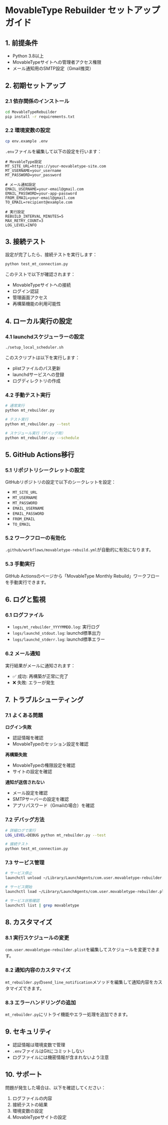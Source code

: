 # MovableType Rebuilder セットアップガイド

## 1. 前提条件

- Python 3.8以上
- MovableTypeサイトへの管理者アクセス権限
- メール通知用のSMTP設定（Gmail推奨）

## 2. 初期セットアップ

### 2.1 依存関係のインストール

```bash
cd MovableTypeRebuilder
pip install -r requirements.txt
```

### 2.2 環境変数の設定

```bash
cp env.example .env
```

`.env`ファイルを編集して以下の設定を行います：

```env
# MovableType設定
MT_SITE_URL=https://your-movabletype-site.com
MT_USERNAME=your_username
MT_PASSWORD=your_password

# メール通知設定
EMAIL_USERNAME=your-email@gmail.com
EMAIL_PASSWORD=your-app-password
FROM_EMAIL=your-email@gmail.com
TO_EMAIL=recipient@example.com

# 実行設定
REBUILD_INTERVAL_MINUTES=5
MAX_RETRY_COUNT=3
LOG_LEVEL=INFO
```

## 3. 接続テスト

設定が完了したら、接続テストを実行します：

```bash
python test_mt_connection.py
```

このテストで以下が確認されます：
- MovableTypeサイトへの接続
- ログイン認証
- 管理画面アクセス
- 再構築機能の利用可能性

## 4. ローカル実行の設定

### 4.1 launchdスケジューラーの設定

```bash
./setup_local_scheduler.sh
```

このスクリプトは以下を実行します：
- plistファイルのパス更新
- launchdサービスへの登録
- ログディレクトリの作成

### 4.2 手動テスト実行

```bash
# 通常実行
python mt_rebuilder.py

# テスト実行
python mt_rebuilder.py --test

# スケジュール実行（デバッグ用）
python mt_rebuilder.py --schedule
```

## 5. GitHub Actions移行

### 5.1 リポジトリシークレットの設定

GitHubリポジトリの設定で以下のシークレットを設定：

- `MT_SITE_URL`
- `MT_USERNAME`
- `MT_PASSWORD`
- `EMAIL_USERNAME`
- `EMAIL_PASSWORD`
- `FROM_EMAIL`
- `TO_EMAIL`

### 5.2 ワークフローの有効化

`.github/workflows/movabletype-rebuild.yml`が自動的に有効になります。

### 5.3 手動実行

GitHub Actionsのページから「MovableType Monthly Rebuild」ワークフローを手動実行できます。

## 6. ログと監視

### 6.1 ログファイル

- `logs/mt_rebuilder_YYYYMMDD.log`: 実行ログ
- `logs/launchd_stdout.log`: launchd標準出力
- `logs/launchd_stderr.log`: launchd標準エラー

### 6.2 メール通知

実行結果がメールに通知されます：
- ✅ 成功: 再構築が正常に完了
- ❌ 失敗: エラーが発生

## 7. トラブルシューティング

### 7.1 よくある問題

**ログイン失敗**
- 認証情報を確認
- MovableTypeのセッション設定を確認

**再構築失敗**
- MovableTypeの権限設定を確認
- サイトの設定を確認

**通知が送信されない**
- メール設定を確認
- SMTPサーバーの設定を確認
- アプリパスワード（Gmailの場合）を確認

### 7.2 デバッグ方法

```bash
# 詳細ログで実行
LOG_LEVEL=DEBUG python mt_rebuilder.py --test

# 接続テスト
python test_mt_connection.py
```

### 7.3 サービス管理

```bash
# サービス停止
launchctl unload ~/Library/LaunchAgents/com.user.movabletype-rebuilder.plist

# サービス開始
launchctl load ~/Library/LaunchAgents/com.user.movabletype-rebuilder.plist

# サービス状態確認
launchctl list | grep movabletype
```

## 8. カスタマイズ

### 8.1 実行スケジュールの変更

`com.user.movabletype-rebuilder.plist`を編集してスケジュールを変更できます。

### 8.2 通知内容のカスタマイズ

`mt_rebuilder.py`の`send_line_notification`メソッドを編集して通知内容をカスタマイズできます。

### 8.3 エラーハンドリングの追加

`mt_rebuilder.py`にリトライ機能やエラー処理を追加できます。

## 9. セキュリティ

- 認証情報は環境変数で管理
- `.env`ファイルはGitにコミットしない
- ログファイルには機密情報が含まれないよう注意

## 10. サポート

問題が発生した場合は、以下を確認してください：
1. ログファイルの内容
2. 接続テストの結果
3. 環境変数の設定
4. MovableTypeサイトの設定
